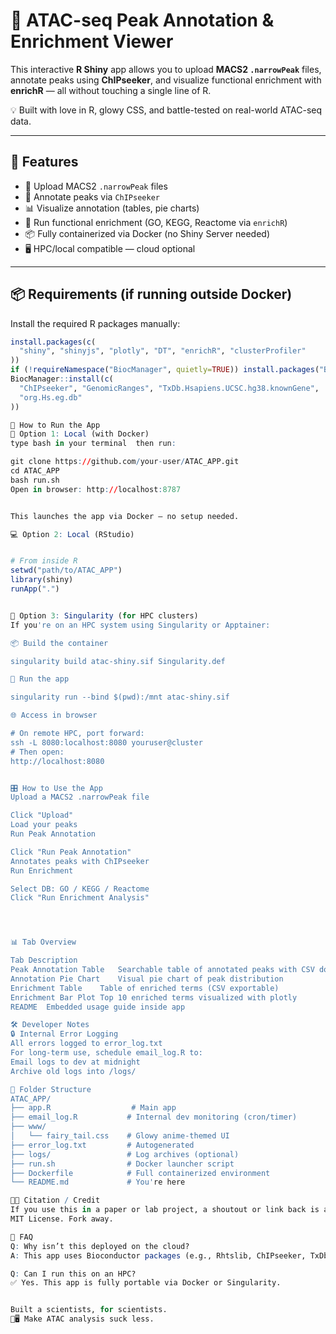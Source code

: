 # 🔬 ATAC-seq Peak Annotation & Enrichment Viewer

This interactive **R Shiny** app allows you to upload **MACS2 `.narrowPeak`** files, annotate peaks using **ChIPseeker**, and visualize functional enrichment with **enrichR** — all without touching a single line of R.

💡 Built with love in R, glowy CSS, and battle-tested on real-world ATAC-seq data.

---

## 🚀 Features

- 📂 Upload MACS2 `.narrowPeak` files
- 🧬 Annotate peaks via `ChIPseeker`
- 📊 Visualize annotation (tables, pie charts)
- 🧠 Run functional enrichment (GO, KEGG, Reactome via `enrichR`)
- 📦 Fully containerized via Docker (no Shiny Server needed)
- 🖥️ HPC/local compatible — cloud optional

---

## 📦 Requirements (if running outside Docker)

Install the required R packages manually:
```r
install.packages(c(
  "shiny", "shinyjs", "plotly", "DT", "enrichR", "clusterProfiler"
))
if (!requireNamespace("BiocManager", quietly=TRUE)) install.packages("BiocManager")
BiocManager::install(c(
  "ChIPseeker", "GenomicRanges", "TxDb.Hsapiens.UCSC.hg38.knownGene",
  "org.Hs.eg.db"
))

🧪 How to Run the App
🔁 Option 1: Local (with Docker)
type bash in your terminal  then run:

git clone https://github.com/your-user/ATAC_APP.git
cd ATAC_APP
bash run.sh
Open in browser: http://localhost:8787


This launches the app via Docker — no setup needed.

💻 Option 2: Local (RStudio)


# From inside R
setwd("path/to/ATAC_APP")
library(shiny)
runApp(".")


🧠 Option 3: Singularity (for HPC clusters)
If you're on an HPC system using Singularity or Apptainer:

📦 Build the container

singularity build atac-shiny.sif Singularity.def

🚀 Run the app

singularity run --bind $(pwd):/mnt atac-shiny.sif

🌐 Access in browser

# On remote HPC, port forward:
ssh -L 8080:localhost:8080 youruser@cluster
# Then open:
http://localhost:8080


🎛️ How to Use the App
Upload a MACS2 .narrowPeak file

Click "Upload"
Load your peaks
Run Peak Annotation

Click "Run Peak Annotation"
Annotates peaks with ChIPseeker
Run Enrichment

Select DB: GO / KEGG / Reactome
Click "Run Enrichment Analysis"




📊 Tab Overview

Tab	Description
Peak Annotation Table	Searchable table of annotated peaks with CSV download
Annotation Pie Chart	Visual pie chart of peak distribution
Enrichment Table	Table of enriched terms (CSV exportable)
Enrichment Bar Plot	Top 10 enriched terms visualized with plotly
README	Embedded usage guide inside app

🛠️ Developer Notes
🔒 Internal Error Logging
All errors logged to error_log.txt
For long-term use, schedule email_log.R to:
Email logs to dev at midnight
Archive old logs into /logs/

📁 Folder Structure
ATAC_APP/
├── app.R                  # Main app
├── email_log.R           # Internal dev monitoring (cron/timer)
├── www/
│   └── fairy_tail.css    # Glowy anime-themed UI
├── error_log.txt         # Autogenerated
├── logs/                 # Log archives (optional)
├── run.sh                # Docker launcher script
├── Dockerfile            # Full containerized environment
└── README.md             # You're here

👨‍🔬 Citation / Credit
If you use this in a paper or lab project, a shoutout or link back is appreciated 🙏
MIT License. Fork away.

🧠 FAQ
Q: Why isn’t this deployed on the cloud?
A: This app uses Bioconductor packages (e.g., Rhtslib, ChIPseeker, TxDb) that require native compilation and large genomic data libraries. These do not play well with serverless environments like Cloud Run, but work great on Docker/HPC setups.

Q: Can I run this on an HPC?
✅ Yes. This app is fully portable via Docker or Singularity.


Built a scientists, for scientists.
🧬🖥️ Make ATAC analysis suck less.





